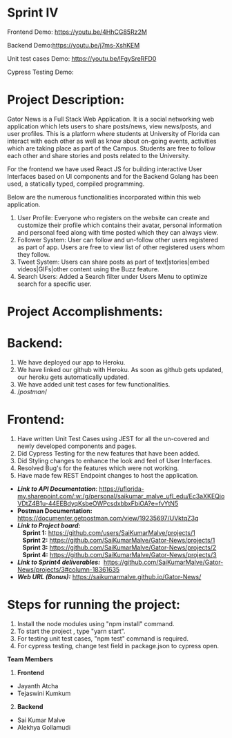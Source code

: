 # Sprint IV

Frontend Demo: https://youtu.be/4HhCG85Rz2M

Backend Demo:https://youtu.be/j7ms-XshKEM

Unit test cases Demo: https://youtu.be/lFgySreRFD0

Cypress Testing Demo: 

# Project Description:
Gator News is a Full Stack Web Application. It is a social networking web application which lets users to share posts/news, view news/posts, and user profiles. This is a platform where students at University of Florida can interact with each other as well as know about on-going events, activities which are taking place as part of the Campus. Students are free to follow each other and share stories and posts related to the University. 

For the frontend we have used React JS for building interactive User Interfaces based on UI components and for the Backend Golang has been used, a statically typed, compiled programming.

Below are the numerous functionalities incorporated within this web application. 
  
1.  User Profile: Everyone who registers on the website can create and customize their profile which contains their avatar, personal information and personal feed along with time posted which they can always view.
2.	Follower System: User can follow and un-follow other users registered as part of app. Users are free to view list of other registered users whom they follow.
3.	Tweet System: Users can share posts as part of text|stories|embed videos|GIFs|other content using the Buzz feature. 
4.	Search Users: Added a Search filter under Users Menu to optimize search for a specific user.

# Project Accomplishments:
# Backend:
1. We have deployed our app to Heroku.
2. We have linked our github with Heroku. As soon as github gets updated, our heroku gets automatically updated.
3. We have added unit test cases for few functionalities.
4. /*postman*/
 
# Frontend:
1. Have written Unit Test Cases using JEST for all the un-covered and newly developed components and pages.
2. Did Cypress Testing for the new features that have been added. 
3. Did Styling changes to enhance the look and feel of User Interfaces.
4. Resolved Bug's for the features which were not working.
5. Have made few REST Endpoint changes to host the application. 


* ***Link to API Documentation***: https://uflorida-my.sharepoint.com/:w:/g/personal/saikumar_malve_ufl_edu/Ec3aXKEQioVDtZ4B1u-44EEBdyqKsbeOWPcsdxbbxFbiOA?e=fvYtN5
* **Postman Documentation:** https://documenter.getpostman.com/view/19235697/UVktqZ3q
* ***Link to Project board:*** <br />
&nbsp;&nbsp;&nbsp;**Sprint 1:** https://github.com/users/SaiKumarMalve/projects/1 <br />
&nbsp;&nbsp;&nbsp;**Sprint 2:** https://github.com/SaiKumarMalve/Gator-News/projects/1 <br />
&nbsp;&nbsp;&nbsp;**Sprint 3:** https://github.com/SaiKumarMalve/Gator-News/projects/2 <br />
&nbsp;&nbsp;&nbsp;**Sprint 4:** https://github.com/SaiKumarMalve/Gator-News/projects/3 <br />
* ***Link to Sprint4 deliverables:*** &nbsp;https://github.com/SaiKumarMalve/Gator-News/projects/3#column-18361635
* ***Web URL (Bonus):*** https://saikumarmalve.github.io/Gator-News/

# Steps for running the project:
1. Install the node modules using "npm install" command.
2. To start the project , type "yarn start".
3. For testing unit test cases, "npm test" command is required.
4. For cypress testing, change test field in package.json to cypress open.


**Team Members** 
1. **Frontend**
* Jayanth Atcha
* Tejaswini Kumkum
2. **Backend**
* Sai Kumar Malve
* Alekhya Gollamudi 



